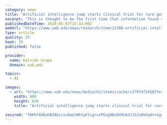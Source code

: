 ```yaml
---
category: news
title: "Artificial intelligence jump starts clinical trial for rare genetic disease"
excerpt: "This is thought to be the first time that information found via artificial intelligence has led to a clinical trial. Matt and Anna Davis, with son BenjaminIt was a pretty simple e-mail. Just a couple of lines."
publishedDateTime: 2020-05-07T15:33:00Z
webUrl: "https://www.uab.edu/news/research/item/11300-artificial-intelligence-jump-starts-clinical-trial-for-rare-genetic-disease"
type: article
quality: 35
heat: 35
published: false

provider:
  name: Kaleido Scope
  domain: uab.edu

topics:
  - AI

images:
  - url: "https://www.uab.edu/news/media/k2/items/cache/c270f4724185fe1d477757f596be9305_XL.jpg"
    width: 900
    height: 676
    title: "Artificial intelligence jump starts clinical trial for rare genetic disease"

secured: "f8KhFAXEwhBZAkzciv8ad/WkSyElLgrxxPGvg9BvD49nA3JJhJu8k5q4n+Sg4+Tr/2o0DjIA8muMSFjvLk32y0dw1biFydio/9CCoPNfhWRzuTKaPmfVY6GNQHrgf3Z2ndH53PMMdnNxcaEAPHgj2Rh7MeR1mzsXfu6hFRuRBc2XFwbQtFDk1C6qZexFcwfPrSoXTsUzc254dhvqWHFu+6iU9rulk+yYomPj5sathCH8sqbUUZHVKnO74xzYOpHsQGSk2a/DcCsBiAsdD7lXldjeXe+tT4s8NvNiAS9LUCcaJd1KZSpZ9IrLSKqQPaTVdEtQS2yoT6r6QjHUMXDvZXCjHSYKJgcSOA4wwe1by/rejpcXHIr84FYvD8NvSmWjhjpFL7xtZzLnMSEabrIXj9LcsUqweiS+UIB6R3fGt+x8QrZTtRqhpiWATUjeuXCw/v8GrfsAIEbAByELm8GmXs3pfp6Xkv/uF3Tzle/kSmo=;H2fODs6U95WN5UBpLJEaag=="
---
```



